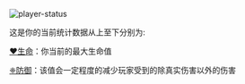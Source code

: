 ![player-status](D:\Git\huoyan1231-s-skyblock-Tutorial\src\player-status.png)

这是你的当前统计数据从上至下分别为:

[❤生命](https://hypixel-skyblock.fandom.com/wiki/Health)：你当前的最大生命值

[❈防御](https://hypixel-skyblock.fandom.com/wiki/Defense)：该值会一定程度的减少玩家受到的除真实伤害以外的伤害

